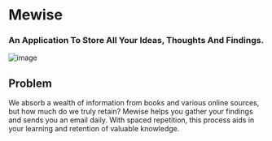 # Mewise
### An Application To Store All Your Ideas, Thoughts And Findings.
![image](https://github.com/Mishalabdullah/mewise/assets/85678545/a2ca7d2e-f674-42c3-bed7-3a07c2656496)


## Problem 

We absorb a wealth of information from books and various online sources, but how much do we truly retain? Mewise helps you gather your findings and sends you an email daily. With spaced repetition, this process aids in your learning and retention of valuable knowledge.

